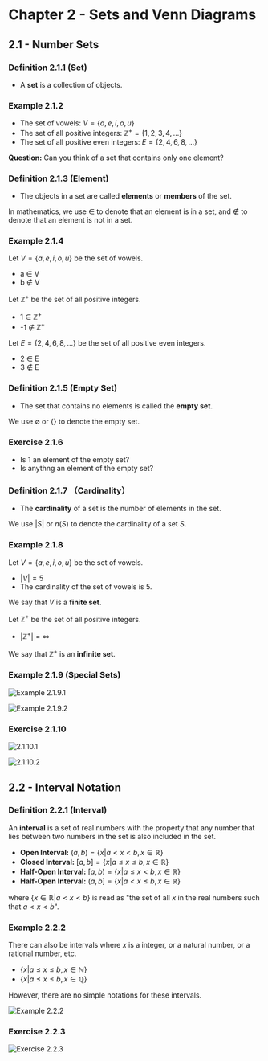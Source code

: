 # Chapter 2 - Sets and Venn Diagrams

## 2.1 - Number Sets

### Definition 2.1.1 (Set)

* A **set** is a collection of objects. 

### Example 2.1.2

* The set of vowels: $V = \{a, e, i, o, u\}$
* The set of all positive integers: $\mathbb{Z}^+ = \{1, 2, 3, 4, \ldots\}$
* The set of all positive even integers: $E = \{2, 4, 6, 8, \ldots\}$

**Question:** Can you think of a set that contains only one element?

### Definition 2.1.3 (Element)

* The objects in a set are called **elements** or **members** of the set.

In mathematics, we use $\in$ to denote that an element is in a set, and $\notin$ to denote that an element is not in a set.

### Example 2.1.4

Let $V = \{a, e, i, o, u\}$ be the set of vowels.
* a $\in$ V
* b $\notin$ V

Let $\mathbb{Z}^+$ be the set of all positive integers.
* 1 $\in$ $\mathbb{Z}^+$
* -1 $\notin$ $\mathbb{Z}^+$

Let $E = \{2, 4, 6, 8, \ldots\}$ be the set of all positive even integers.
* 2 $\in$ E
* 3 $\notin$ E

### Definition 2.1.5 (Empty Set)

* The set that contains no elements is called the **empty set**.

We use $\emptyset$ or $\{\}$ to denote the empty set.

### Exercise 2.1.6

* Is $1$ an element of the empty set?
* Is anythng an element of the empty set?

### Definition 2.1.7 （Cardinality）

* The **cardinality** of a set is the number of elements in the set.

We use $|S|$ or $n(S)$ to denote the cardinality of a set $S$.

### Example 2.1.8

Let $V = \{a, e, i, o, u\}$ be the set of vowels.
* $|V| = 5$
* The cardinality of the set of vowels is 5.

We say that $V$ is a **finite set**.


Let $\mathbb{Z}^+$ be the set of all positive integers.
* $|\mathbb{Z}^+| = \infty$

We say that $\mathbb{Z}^+$ is an **infinite set**.

### Example 2.1.9 (Special Sets)

![Example 2.1.9.1](Example1.png)

![Example 2.1.9.2](Example2.png)


### Exercise 2.1.10

![2.1.10.1](Exercise1.png)

![2.1.10.2](Exercise2.png)


## 2.2 - Interval Notation

### Definition 2.2.1 (Interval)

An **interval** is a set of real numbers with the property that any number that lies between two numbers in the set is also included in the set.

* **Open Interval:** $(a, b) = \{x | a < x < b, x \in \mathbb{R}\}$
* **Closed Interval:** $[a, b] = \{x | a \leq x \leq b, x \in \mathbb{R}\}$
* **Half-Open Interval:** $[a, b) = \{x | a \leq x < b, x \in \mathbb{R}\}$
* **Half-Open Interval:** $(a, b] = \{x | a < x \leq b, x \in \mathbb{R}\}$

where $\{x \in \mathbb{R} | a < x < b\}$ is read as "the set of all $x$ in the real numbers such that $a < x < b$".

### Example 2.2.2

There can also be intervals where $x$ is a integer, or a natural number, or a rational number, etc.

* $\{x | a \leq x \leq b, x \in \mathbb{N}\}$
* $\{x | a \leq x \leq b, x \in \mathbb{Q}\}$

However, there are no simple notations for these intervals.

![Example 2.2.2](Example3.png)

### Exercise 2.2.3

![Exercise 2.2.3](Exercise3.png)
